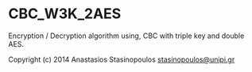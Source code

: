 CBC_W3K_2AES 
===================
Encryption / Decryption algorithm using, CBC with triple key and double AES.

Copyright (c) 2014 Anastasios Stasinopoulos <stasinopoulos@unipi.gr>

